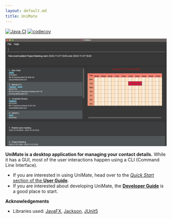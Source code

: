 ```yaml
---
layout: default.md
title: UniMate
---
```

[![Java CI](https://github.com/AY2324S1-CS2103-F13-4/tp/actions/workflows/gradle.yml/badge.svg?branch=master)](https://github.com/AY2324S1-CS2103-F13-4/tp/actions/workflows/gradle.yml)
[![codecov](https://codecov.io/gh/AY2324S1-CS2103-F13-4/tp/graph/badge.svg?token=4OY8ODQQBU)](https://codecov.io/gh/AY2324S1-CS2103-F13-4/tp)

![Ui](images/unimateScreenshot.png)

**UniMate is a desktop application for managing your contact details.** While it has a GUI, most of the user interactions happen using a CLI (Command Line Interface).

* If you are interested in using UniMate, head over to the [_Quick Start_ section of the **User Guide**](UserGuide.html#quick-start).
* If you are interested about developing UniMate, the [**Developer Guide**](DeveloperGuide.html) is a good place to start.


**Acknowledgements**

* Libraries used: [JavaFX](https://openjfx.io/), [Jackson](https://github.com/FasterXML/jackson), [JUnit5](https://github.com/junit-team/junit5)
